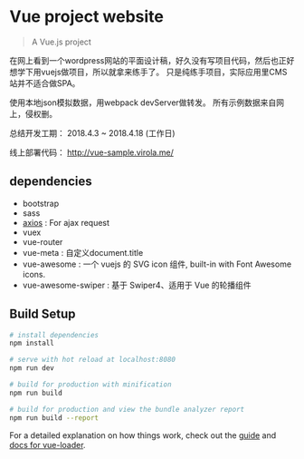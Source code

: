 # Vue project website

> A Vue.js project

在网上看到一个wordpress网站的平面设计稿，好久没有写项目代码，然后也正好想学下用vuejs做项目，所以就拿来练手了。
只是纯练手项目，实际应用里CMS站并不适合做SPA。

使用本地json模拟数据，用webpack devServer做转发。
所有示例数据来自网上，侵权删。

总结开发工期： 2018.4.3 ~ 2018.4.18 (工作日)

线上部署代码： http://vue-sample.virola.me/

## dependencies
- bootstrap
- sass
- [axios](https://github.com/axios/axios) : For ajax request
- vuex
- vue-router
- vue-meta : 自定义document.title
- vue-awesome : 一个 vuejs 的 SVG icon 组件, built-in with Font Awesome icons. 
- vue-awesome-swiper : 基于 Swiper4、适用于 Vue 的轮播组件


## Build Setup

``` bash
# install dependencies
npm install

# serve with hot reload at localhost:8080
npm run dev

# build for production with minification
npm run build

# build for production and view the bundle analyzer report
npm run build --report
```

For a detailed explanation on how things work, check out the [guide](http://vuejs-templates.github.io/webpack/) and [docs for vue-loader](http://vuejs.github.io/vue-loader).
